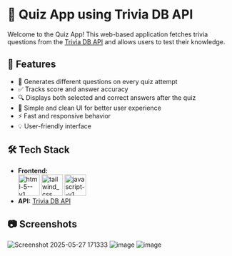 # 🎯 Quiz App using Trivia DB API

Welcome to the Quiz App! This web-based application fetches trivia questions from the [Trivia DB API](https://opentdb.com/api_config.php) and allows users to test their knowledge.

## 🚀 Features

- 🔄 Generates different questions on every quiz attempt
- ✅ Tracks score and answer accuracy
- 🔍 Displays both selected and correct answers after the quiz
- 🧠 Simple and clean UI for better user experience
- ⚡ Fast and responsive behavior
- 💡 User-friendly interface

## 🛠️ Tech Stack

- **Frontend:** <br/>
<img width="48" height="48" src="https://img.icons8.com/color/48/html-5--v1.png" alt="html-5--v1"/> <img width="48" height="48" src="https://img.icons8.com/fluency/48/tailwind_css.png" alt="tailwind_css"/> <img width="48" height="48" src="https://img.icons8.com/color/48/javascript--v1.png" alt="javascript--v1"/>
- **API:** [Trivia DB API](https://opentdb.com/api_config.php)

## 📷 Screenshots

![Screenshot 2025-05-27 171333](https://github.com/user-attachments/assets/6e208a90-8a2c-4e8a-a150-af08a0fa4bac)
![image](https://github.com/user-attachments/assets/08bf29ee-6655-4a80-845d-a5ae98322eff)
![image](https://github.com/user-attachments/assets/690acfe5-f8cf-4221-bca3-b30dae6dae63)




